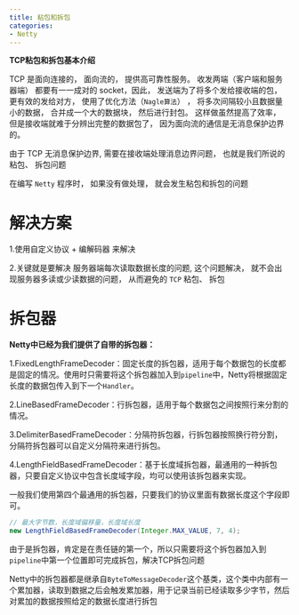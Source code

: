 ```yaml
---
title: 粘包和拆包
categories: 
- Netty
---
```


**TCP粘包和拆包基本介绍**

TCP 是面向连接的， 面向流的， 提供高可靠性服务。 收发两端（客户端和服务器端） 都要有一一成对的 socket，因此， 发送端为了将多个发给接收端的包， 更有效的发给对方， 使用了优化方法（`Nagle算法`） ， 将多次间隔较小且数据量小的数据， 合并成一个大的数据块， 然后进行封包。 这样做虽然提高了效率， 但是接收端就难于分辨出完整的数据包了， 因为面向流的通信是无消息保护边界的。

由于 TCP 无消息保护边界, 需要在接收端处理消息边界问题， 也就是我们所说的粘包、 拆包问题

在编写 `Netty` 程序时， 如果没有做处理， 就会发生粘包和拆包的问题

# 解决方案

1.使用自定义协议 + 编解码器 来解决

2.关键就是要解决 服务器端每次读取数据长度的问题, 这个问题解决， 就不会出现服务器多读或少读数据的问题， 从而避免的 `TCP` 粘包、 拆包

# 拆包器

**Netty中已经为我们提供了自带的拆包器：**

1.FixedLengthFrameDecoder：固定长度的拆包器，适用于每个数据包的长度都是固定的情况。使用时只需要将这个拆包器加入到`pipeline`中，Netty将根据固定长度的数据包传入到下一个`Handler`。

2.LineBasedFrameDecoder：行拆包器，适用于每个数据包之间按照行来分割的情况。

3.DelimiterBasedFrameDecoder：分隔符拆包器，行拆包器按照换行符分割，分隔符拆包器可以自定义分隔符来进行拆包。

4.LengthFieldBasedFrameDecoder：基于长度域拆包器，最通用的一种拆包器，只要自定义协议中包含长度域字段，均可以使用该拆包器来实现。

一般我们使用第四个最通用的拆包器，只要我们的协议里面有数据长度这个字段即可。

```java
// 最大字节数，长度域偏移量，长度域长度
new LengthFieldBasedFrameDecoder(Integer.MAX_VALUE, 7, 4);
```

由于是拆包器，肯定是在责任链的第一个，所以只需要将这个拆包器加入到`pipeline`中第一个位置即可完成拆包，解决TCP拆包问题

Netty中的拆包器都是继承自`ByteToMessageDecoder`这个基类，这个类中内部有一个累加器，读取到数据之后会触发累加器，用于记录当前已经读取多少字节，然后对累加的数据按照给定的数据长度进行拆包